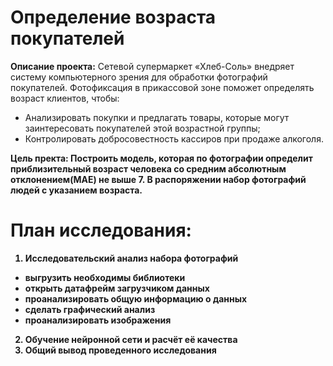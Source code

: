 # Определение возраста покупателей
<b>Описание проекта:</b> Сетевой супермаркет «Хлеб-Соль» внедряет систему компьютерного зрения для обработки фотографий покупателей. Фотофиксация в прикассовой зоне поможет определять возраст клиентов, чтобы:
- Анализировать покупки и предлагать товары, которые могут заинтересовать покупателей этой возрастной группы;
- Контролировать добросовестность кассиров при продаже алкоголя.<b>

<b>Цель пректа:</b> Построить модель, которая по фотографии определит приблизительный возраст человека со средним абсолютным отклонением(MAE) не выше 7. В  распоряжении набор фотографий людей с указанием возраста.

# План исследования:
  
1. Исследовательский анализ набора фотографий
- выгрузить необходимы библиотеки
- открыть датафрейм загрузчиком данных
- проанализировать общую информацию о данных
- сделать графический анализ
- проанализировать изображения
2. Обучение нейронной сети и расчёт её качества
3. Общий вывод проведенного исследования
